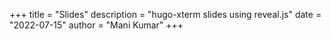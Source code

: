 +++
title = "Slides"
description = "hugo-xterm slides using reveal.js"
date = "2022-07-15"
author = "Mani Kumar"
+++
